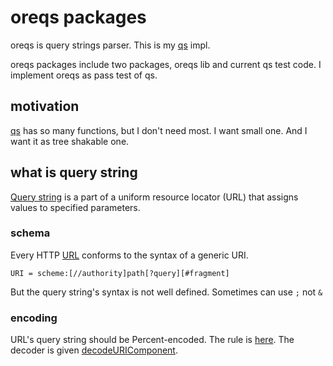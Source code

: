 # oreqs packages

oreqs is query strings parser. This is my [qs](https://github.com/ljharb/qs) impl.

oreqs packages include two packages, oreqs lib and current qs test code. I implement oreqs as pass test of qs.

## motivation

[qs](https://github.com/ljharb/qs) has so many functions, but I don't need most. I want small one. And I want it as tree shakable one.

## what is query string

[Query string](https://en.wikipedia.org/wiki/Query_string) is a part of a uniform resource locator (URL) that assigns values to specified parameters.

### schema

Every HTTP [URL](https://en.wikipedia.org/wiki/URL) conforms to the syntax of a generic URI.

```
URI = scheme:[//authority]path[?query][#fragment]
```

But the query string's syntax is not well defined. Sometimes can use `;` not `&`

### encoding

URL's query string should be Percent-encoded. The rule is [here](Percent-encoding). The decoder is given [decodeURIComponent](https://developer.mozilla.org/en-US/docs/Web/JavaScript/Reference/Global_Objects/decodeURIComponent).
